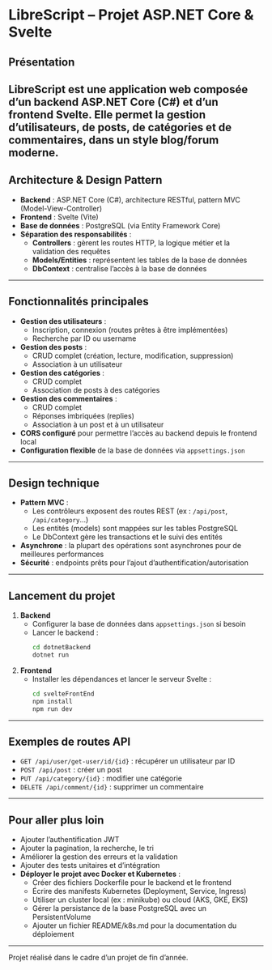 # LibreScript – Projet ASP.NET Core & Svelte

## Présentation
LibreScript est une application web composée d’un backend ASP.NET Core (C#) et d’un frontend Svelte. Elle permet la gestion d’utilisateurs, de posts, de catégories et de commentaires, dans un style blog/forum moderne.
---
## Architecture & Design Pattern
- **Backend** : ASP.NET Core (C#), architecture RESTful, pattern MVC (Model-View-Controller)
- **Frontend** : Svelte (Vite)
- **Base de données** : PostgreSQL (via Entity Framework Core)
- **Séparation des responsabilités** :
  - **Controllers** : gèrent les routes HTTP, la logique métier et la validation des requêtes
  - **Models/Entities** : représentent les tables de la base de données
  - **DbContext** : centralise l’accès à la base de données

---
## Fonctionnalités principales
- **Gestion des utilisateurs** :
  - Inscription, connexion (routes prêtes à être implémentées)
  - Recherche par ID ou username
- **Gestion des posts** :
  - CRUD complet (création, lecture, modification, suppression)
  - Association à un utilisateur
- **Gestion des catégories** :
  - CRUD complet
  - Association de posts à des catégories
- **Gestion des commentaires** :
  - CRUD complet
  - Réponses imbriquées (replies)
  - Association à un post et à un utilisateur
- **CORS configuré** pour permettre l’accès au backend depuis le frontend local
- **Configuration flexible** de la base de données via `appsettings.json`
---
## Design technique
- **Pattern MVC** :
  - Les contrôleurs exposent des routes REST (ex : `/api/post`, `/api/category`...)
  - Les entités (models) sont mappées sur les tables PostgreSQL
  - Le DbContext gère les transactions et le suivi des entités
- **Asynchrone** : la plupart des opérations sont asynchrones pour de meilleures performances
- **Sécurité** : endpoints prêts pour l’ajout d’authentification/autorisation
---
## Lancement du projet
1. **Backend**
   - Configurer la base de données dans `appsettings.json` si besoin
   - Lancer le backend :
     ```bash
     cd dotnetBackend
     dotnet run
     ```
2. **Frontend**
   - Installer les dépendances et lancer le serveur Svelte :
     ```bash
     cd svelteFrontEnd
     npm install
     npm run dev
     ```
---
## Exemples de routes API
- `GET /api/user/get-user/id/{id}` : récupérer un utilisateur par ID
- `POST /api/post` : créer un post
- `PUT /api/category/{id}` : modifier une catégorie
- `DELETE /api/comment/{id}` : supprimer un commentaire
---
## Pour aller plus loin
- Ajouter l’authentification JWT
- Ajouter la pagination, la recherche, le tri
- Améliorer la gestion des erreurs et la validation
- Ajouter des tests unitaires et d’intégration
- **Déployer le projet avec Docker et Kubernetes** :
  - Créer des fichiers Dockerfile pour le backend et le frontend
  - Écrire des manifests Kubernetes (Deployment, Service, Ingress)
  - Utiliser un cluster local (ex : minikube) ou cloud (AKS, GKE, EKS)
  - Gérer la persistance de la base PostgreSQL avec un PersistentVolume
  - Ajouter un fichier README/k8s.md pour la documentation du déploiement

---
Projet réalisé dans le cadre d’un projet de fin d’année.
